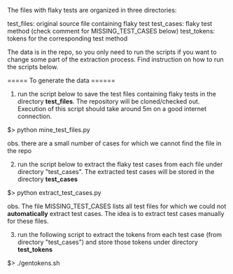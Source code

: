 The files with flaky tests are organized in three directories:

test_files: original source file containing flaky test
test_cases: flaky test method (check comment for MISSING_TEST_CASES below)
test_tokens: tokens for the corresponding test method

The data is in the repo, so you only need to run the scripts if you
want to change some part of the extraction process. Find instruction
on how to run the scripts below.

===== To generate the data ======

1. run the script below to save the test files containing flaky tests
in the directory **test_files**. The repository will be cloned/checked
out. Execution of this script should take around 5m on a good internet
connection. 

$> python mine_test_files.py

obs. there are a small number of cases for which we cannot find the
file in the repo

2. run the script below to extract the flaky test cases from each file
under directory "test_cases". The extracted test cases will be stored
in the directory **test_cases**

$> python extract_test_cases.py

obs. The file MISSING_TEST_CASES lists all test files for which we
could not **automatically** extract test cases. The idea is to extract
test cases manually for these files.

3. run the following script to extract the tokens from each test case
(from directory "test_cases") and store those tokens under directory
**test_tokens**

$> ./gentokens.sh